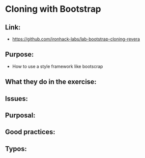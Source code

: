# Cloning with Bootstrap

## Link:
 - https://github.com/ironhack-labs/lab-bootstrap-cloning-revera
## Purpose:
  - How to use a style framework like bootscrap
## What they do in the exercise:

## Issues:

## Purposal:

## Good practices:

## Typos: